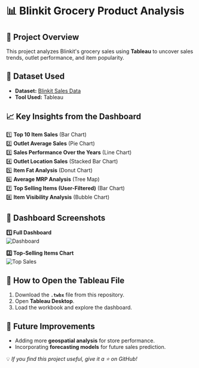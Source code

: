 # 📊 Blinkit Grocery Product Analysis

## 📌 Project Overview
This project analyzes Blinkit's grocery sales using **Tableau** to uncover sales trends, outlet performance, and item popularity.

## 📂 Dataset Used
- **Dataset:** [Blinkit Sales Data](Tableau_BlinkIT_Grocery_Product_Dataset.csv) 
- **Tool Used:** Tableau

## 📈 Key Insights from the Dashboard
1️⃣ **Top 10 Item Sales** (Bar Chart)  
2️⃣ **Outlet Average Sales** (Pie Chart)  
3️⃣ **Sales Performance Over the Years** (Line Chart)  
4️⃣ **Outlet Location Sales** (Stacked Bar Chart)  
5️⃣ **Item Fat Analysis** (Donut Chart)  
6️⃣ **Average MRP Analysis** (Tree Map)  
7️⃣ **Top Selling Items (User-Filtered)** (Bar Chart)  
8️⃣ **Item Visibility Analysis** (Bubble Chart)  

## 📸 Dashboard Screenshots
**1️⃣ Full Dashboard**  
![Dashboard](screenshots/dashboard.png)

**2️⃣ Top-Selling Items Chart**  
![Top Sales](screenshots/top_sales.png)

## 🚀 How to Open the Tableau File
1. Download the **`.twbx`** file from this repository.  
2. Open **Tableau Desktop**.  
3. Load the workbook and explore the dashboard.  

## 🔮 Future Improvements
- Adding more **geospatial analysis** for store performance.  
- Incorporating **forecasting models** for future sales prediction.  

💡 *If you find this project useful, give it a ⭐ on GitHub!*  
